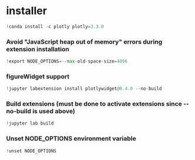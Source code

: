 # installer
```python
!conda install -c plotly plotly=3.3.0
```

### Avoid "JavaScript heap out of memory" errors during extension installation
```python
!export NODE_OPTIONS=--max-old-space-size=4096
```
### figureWidget support
```python
!jupyter labextension install plotlywidget@0.4.0 --no-build
```
### Build extensions (must be done to activate extensions since --no-build is used above)
```python
!jupyter lab build
```
### Unset NODE_OPTIONS environment variable
```python
!unset NODE_OPTIONS
```